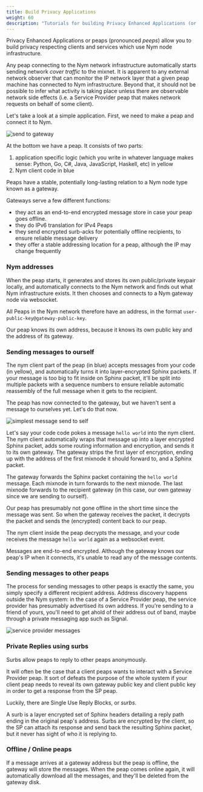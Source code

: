 ```yaml
---
title: Build Privacy Applications
weight: 60
description: "Tutorials for building Privacy Enhanced Applications (or integrating existing apps with Nym)"
---
```


Privacy Enhanced Applications or peaps (pronounced *peeps*) allow you to build privacy respecting clients and services which use Nym node infrastructure. 

Any peap connecting to the Nym network infrastructure automatically starts sending network *cover traffic* to the mixnet. It is apparent to any external network observer that can monitor the IP network layer that a given peap machine has connected to Nym infrastructure. Beyond that, it should not be possible to infer what activity is taking place unless there are observable network side effects (i.e. a Service Provider peap that makes network requests on behalf of some client).

Let's take a look at a simple application. First, we need to make a peap and connect it to Nym.

![send to gateway](/docs/images/application-flow/send-to-gateway.png)

At the bottom we have a peap. It consists of two parts: 

1. application specific logic (which you write in whatever language makes sense: Python, Go, C#, Java, JavaScript, Haskell, etc) in yellow
2. Nym client code in blue

Peaps have a stable, potentially long-lasting relation to a Nym node type known as a gateway.

Gateways serve a few different functions:

* they act as an end-to-end encrypted message store in case your peap goes offline.
* they do IPv6 translation for IPv4 Peaps
* they send encrypted surb-acks for potentially offline recipients, to ensure reliable message delivery
* they offer a stable addressing location for a peap, although the IP may change frequently

### Nym addresses

When the peap starts, it generates and stores its own public/private keypair locally, and automatically connects to the Nym network and finds out what Nym infrastructure exists. It then chooses and connects to a Nym gateway node via websocket.

All Peaps in the Nym network therefore have an address, in the format `user-public-key@gateway-public-key`. 

Our peap knows its own address, because it knows its own public key and the address of its gateway. 

### Sending messages to ourself

The nym client part of the peap (in blue) accepts messages from your code (in yellow), and automatically turns it into layer-encrypted Sphinx packets. If your message is too big to fit inside on Sphinx packet, it'll be split into multiple packets with a sequence numbers to ensure reliable automatic reassembly of the full message when it gets to the recipient.

The peap has now connected to the gateway, but we haven't sent a message to ourselves yet. Let's do that now. 

![simplest message send to self](/docs/images/application-flow/simplest-request.png)

Let's say your code code pokes a message `hello world` into the nym client. The nym client automatically wraps that message up into a layer encrypted Sphinx packet, adds some routing information and encryption, and sends it to its own gateway. The gateway strips the first layer of encryption, ending up with the address of the first mixnode it should forward to, and a Sphinx packet. 

The gateway forwards the Sphinx packet containing the `hello world` message. Each mixnode in turn forwards to the next mixnode. The last mixnode forwards to the recipient gateway (in this case, our own gateway since we are sending to ourself). 

Our peap has presumably not gone offline in the short time since the message was sent. So when the gateway receives the packet, it decrypts the packet and sends the (encrypted) content back to our peap. 

The nym client inside the peap decrypts the message, and your code receives the message `hello world` again as a websocket event. 

Messages are end-to-end encrypted. Although the gateway knows our peap's IP when it connects, it's unable to read any of the message contents.

### Sending messages to other peaps

The process for sending messages to other peaps is exactly the same, you simply specify a different recipient address. Address discovery happens outside the Nym system: in the case of a Service Provider peap, the service provider has presumably advertised its own address. If you're sending to a friend of yours, you'll need to get ahold of their address out of band, maybe through a private messaging app such as Signal.


![service provider messages](/docs/images/application-flow/sp-request.png)

### Private Replies using surbs

Surbs allow peaps to reply to other peaps anonymously.

It will often be the case that a client peaps wants to interact with a Service Provider peap. It sort of defeats the purpose of the whole system if your client peap needs to reveal its own gateway public key and client public key in order to get a response from the SP peap. 

Luckily, there are Single Use Reply Blocks, or *surbs*.

A surb is a layer encrypted set of Sphinx headers detailing a reply path ending in the original peap's address. Surbs are encrypted by the client, so the SP can attach its response and send back the resulting Sphinx packet, but it never has sight of who it is replying to. 

### Offline / Online peaps

If a message arrives at a gateway address but the peap is offline, the gateway will store the messages. When the peap comes online again, it will automatically download all the messages, and they'll be deleted from the gateway disk.